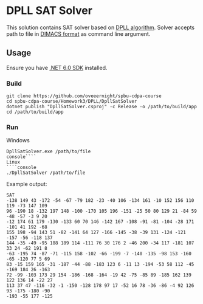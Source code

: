 # DPLL SAT Solver

This solution contains SAT solver based on [DPLL algorithm](https://en.wikipedia.org/wiki/DPLL_algorithm). 
Solver accepts path to file in [DIMACS format](https://www.cs.utexas.edu/users/moore/acl2/manuals/current/manual/index-seo.php/SATLINK____DIMACS) as 
command line argument.
## Usage
Ensure you have [.NET 6.0 SDK](https://dotnet.microsoft.com/en-us/download/dotnet/6.0) installed.
### Build
````console 
git clone https://github.com/oveeernight/spbu-cdpa-course
cd spbu-cdpa-course/Homework3/DPLL/DpllSatSolver
dotnet publish "DpllSatSolver.csproj" -c Release -o /path/to/build/app
cd /path/to/build/app
````
### Run
Windows 
````console
DpllSatSolver.exe /path/to/file
console````
Linux
````console 
./DpllSatSolver /path/to/file
````

Example output: 
````console 
SAT
-138 149 43 -172 -54 -67 -79 182 -23 -40 106 -134 161 -10 152 156 110 119 -73 147 109 
96 -190 18 -132 197 148 -100 -170 105 196 -151 -25 50 80 129 21 -84 59 -48 -57 -3 9 20
-12 174 61 179 -130 -133 60 70 146 -142 167 -108 -91 -81 -104 -28 171 -101 41 192 -68 
155 198 -94 143 51 -82 -141 64 127 -166 -145 -38 -39 131 -124 -121 -157 -56 -118 137 
144 -35 -49 -95 188 189 114 -111 76 30 176 2 -46 200 -34 117 -181 107 33 24 -62 191 8 
-63 -195 74 -87 -71 -115 158 -102 -66 -199 -7 -140 -135 -98 153 -160 -65 -120 77 5 69 
83 -15 159 165 -31 -187 -44 -88 -183 123 6 -11 13 -194 -53 58 112 -45 -169 184 26 -163 
72 -99 -103 173 29 154 -186 -168 -164 -19 42 -75 -85 89 -185 162 139 122 136 14 -22 27
113 37 47 -116 -32 -1 -150 -128 178 97 17 -52 16 78 -36 -86 -4 92 126 93 -175 -180 -90
-193 -55 177 -125
````

